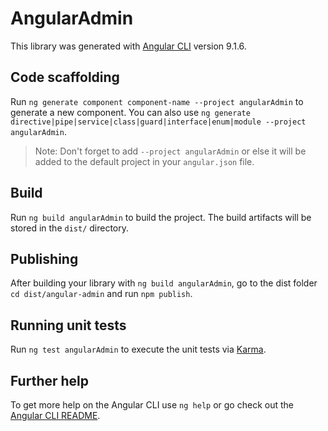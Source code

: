 # AngularAdmin

This library was generated with [Angular CLI](https://github.com/angular/angular-cli) version 9.1.6.

## Code scaffolding

Run `ng generate component component-name --project angularAdmin` to generate a new component. You can also use `ng generate directive|pipe|service|class|guard|interface|enum|module --project angularAdmin`.
> Note: Don't forget to add `--project angularAdmin` or else it will be added to the default project in your `angular.json` file. 

## Build

Run `ng build angularAdmin` to build the project. The build artifacts will be stored in the `dist/` directory.

## Publishing

After building your library with `ng build angularAdmin`, go to the dist folder `cd dist/angular-admin` and run `npm publish`.

## Running unit tests

Run `ng test angularAdmin` to execute the unit tests via [Karma](https://karma-runner.github.io).

## Further help

To get more help on the Angular CLI use `ng help` or go check out the [Angular CLI README](https://github.com/angular/angular-cli/blob/master/README.md).
